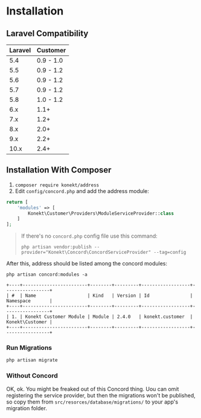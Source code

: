 # Installation

## Laravel Compatibility

| Laravel | Customer  |
|:--------|:----------|
| 5.4     | 0.9 - 1.0 |
| 5.5     | 0.9 - 1.2 |
| 5.6     | 0.9 - 1.2 |
| 5.7     | 0.9 - 1.2 |
| 5.8     | 1.0 - 1.2 |
| 6.x     | 1.1+      |
| 7.x     | 1.2+      |
| 8.x     | 2.0+      |
| 9.x     | 2.2+      |
| 10.x    | 2.4+      |


## Installation With Composer

1. `composer require konekt/address`
2. Edit `config/concord.php` and add the address module:

```php
return [
    'modules' => [
        Konekt\Customer\Providers\ModuleServiceProvider::class
    ]
];
```

> If there's no `concord.php` config file use this command:
>
> `php artisan vendor:publish --provider="Konekt\Concord\ConcordServiceProvider" --tag=config`


After this, address should be listed among the concord modules:

```
php artisan concord:modules -a

+----+------------------------+--------+---------+------------------+-----------------+
| #  | Name                   | Kind   | Version | Id               | Namespace       |
+----+------------------------+--------+---------+------------------+-----------------+
| 1. | Konekt Customer Module | Module | 2.4.0   | konekt.customer  | Konekt\Customer |
+----+------------------------+--------+---------+------------------+-----------------+
```

### Run Migrations

```bash
php artisan migrate
```

### Without Concord

OK, ok. You might be freaked out of this Concord thing. Uou can omit registering the service
provider, but then the migrations won't be published, so copy them from
`src/resorces/database/migrations/` to your app's migration folder.
